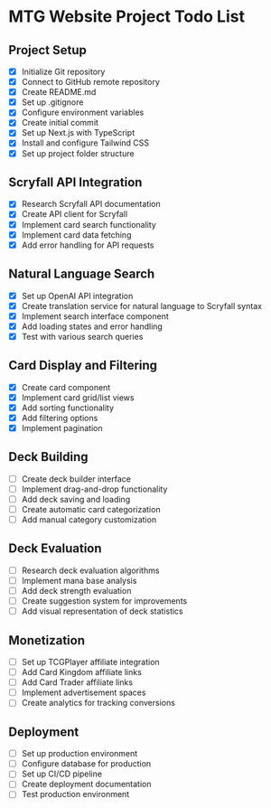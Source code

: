 # MTG Website Project Todo List

## Project Setup
- [x] Initialize Git repository
- [x] Connect to GitHub remote repository
- [x] Create README.md
- [x] Set up .gitignore
- [x] Configure environment variables
- [x] Create initial commit
- [x] Set up Next.js with TypeScript
- [x] Install and configure Tailwind CSS
- [x] Set up project folder structure

## Scryfall API Integration
- [x] Research Scryfall API documentation
- [x] Create API client for Scryfall
- [x] Implement card search functionality
- [x] Implement card data fetching
- [x] Add error handling for API requests

## Natural Language Search
- [x] Set up OpenAI API integration
- [x] Create translation service for natural language to Scryfall syntax
- [x] Implement search interface component
- [x] Add loading states and error handling
- [x] Test with various search queries

## Card Display and Filtering
- [x] Create card component
- [x] Implement card grid/list views
- [x] Add sorting functionality
- [x] Add filtering options
- [x] Implement pagination

## Deck Building
- [ ] Create deck builder interface
- [ ] Implement drag-and-drop functionality
- [ ] Add deck saving and loading
- [ ] Create automatic card categorization
- [ ] Add manual category customization

## Deck Evaluation
- [ ] Research deck evaluation algorithms
- [ ] Implement mana base analysis
- [ ] Add deck strength evaluation
- [ ] Create suggestion system for improvements
- [ ] Add visual representation of deck statistics

## Monetization
- [ ] Set up TCGPlayer affiliate integration
- [ ] Add Card Kingdom affiliate links
- [ ] Add Card Trader affiliate links
- [ ] Implement advertisement spaces
- [ ] Create analytics for tracking conversions

## Deployment
- [ ] Set up production environment
- [ ] Configure database for production
- [ ] Set up CI/CD pipeline
- [ ] Create deployment documentation
- [ ] Test production environment
